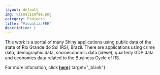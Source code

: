 ```yaml
---
layout: default
img: visualizafee.png
category: Projects
title: "VisualizaFEE"
description: |
---
```


This work is a portal of many Shiny applications using public data of the state of Rio Grande do Sul (RS), Brazil. There are applications using crime data, demographic data, socioeconomic data (idese), quarterly GDP data and economics data related to the Business Cycle of RS.

For more infomation, click [**here**](https://github.com/renanxcortes/VisualizaFEE){:target="_blank"}.

